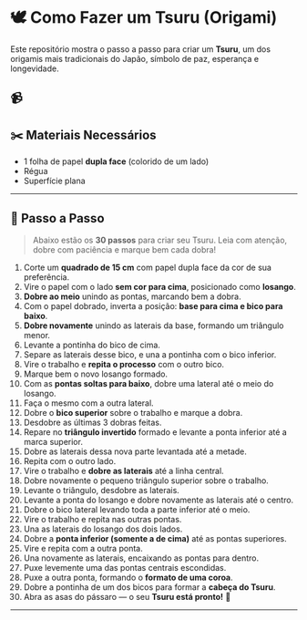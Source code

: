 # 🕊️ Como Fazer um Tsuru (Origami)

Este repositório mostra o passo a passo para criar um **Tsuru**, um dos origamis mais tradicionais do Japão, símbolo de paz, esperança e longevidade.

📹
---

## ✂️ Materiais Necessários

- 1 folha de papel **dupla face** (colorido de um lado)
- Régua
- Superfície plana

---

## 📐 Passo a Passo

> Abaixo estão os **30 passos** para criar seu Tsuru. Leia com atenção, dobre com paciência e marque bem cada dobra!

1. Corte um **quadrado de 15 cm** com papel dupla face da cor de sua preferência.
2. Vire o papel com o lado **sem cor para cima**, posicionado como **losango**.
3. **Dobre ao meio** unindo as pontas, marcando bem a dobra.
4. Com o papel dobrado, inverta a posição: **base para cima e bico para baixo**.
5. **Dobre novamente** unindo as laterais da base, formando um triângulo menor.
6. Levante a pontinha do bico de cima.
7. Separe as laterais desse bico, e una a pontinha com o bico inferior.
8. Vire o trabalho e **repita o processo** com o outro bico.
9. Marque bem o novo losango formado.
10. Com as **pontas soltas para baixo**, dobre uma lateral até o meio do losango.
11. Faça o mesmo com a outra lateral.
12. Dobre o **bico superior** sobre o trabalho e marque a dobra.
13. Desdobre as últimas 3 dobras feitas.
14. Repare no **triângulo invertido** formado e levante a ponta inferior até a marca superior.
15. Dobre as laterais dessa nova parte levantada até a metade.
16. Repita com o outro lado.
17. Vire o trabalho e **dobre as laterais** até a linha central.
18. Dobre novamente o pequeno triângulo superior sobre o trabalho.
19. Levante o triângulo, desdobre as laterais.
20. Levante a ponta do losango e dobre novamente as laterais até o centro.
21. Dobre o bico lateral levando toda a parte inferior até o meio.
22. Vire o trabalho e repita nas outras pontas.
23. Una as laterais do losango dos dois lados.
24. Dobre a **ponta inferior (somente a de cima)** até as pontas superiores.
25. Vire e repita com a outra ponta.
26. Una novamente as laterais, encaixando as pontas para dentro.
27. Puxe levemente uma das pontas centrais escondidas.
28. Puxe a outra ponta, formando o **formato de uma coroa**.
29. Dobre a pontinha de um dos bicos para formar a **cabeça do Tsuru**.
30. Abra as asas do pássaro — o seu **Tsuru está pronto!** 🎉

---
